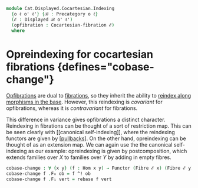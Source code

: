 <!--
```agda
open import Cat.Displayed.Cocartesian
open import Cat.Displayed.Fibre
open import Cat.Displayed.Base
open import Cat.Prelude

import Cat.Displayed.Reasoning
```
-->

```agda
module Cat.Displayed.Cocartesian.Indexing
  {o ℓ o' ℓ'} {ℬ : Precategory o ℓ}
  (ℰ : Displayed ℬ o' ℓ')
  (opfibration : Cocartesian-fibration ℰ)
  where
```

<!--
```agda
open Precategory ℬ
open Cat.Displayed.Reasoning ℰ
open Cocartesian-fibration ℰ opfibration
open Functor
```
-->

# Opreindexing for cocartesian fibrations {defines="cobase-change"}

[Opfibrations] are dual to [fibrations], so they inherit the ability
to [reindex along morphisms in the base]. However, this reindexing is
*covariant* for opfibrations, whereas it is *contravariant* for
fibrations.

[Opfibrations]: Cat.Displayed.Cocartesian.html
[fibrations]: Cat.Displayed.Cartesian.html
[reindex along morphisms in the base]: Cat.Displayed.Cartesian.Indexing.html

This difference in variance gives opfibrations a distinct character.
Reindexing in fibrations can be thought of a sort of restriction map.
This can be seen clearly with [[canonical self-indexing]], where the
reindexing functors are given by [[pullbacks]]. On the other hand,
opreindexing can be thought of as an extension map. We can again use the
the canonical self-indexing as our example: opreindexing is given by
postcomposition, which extends families over $X$ to families over $Y$ by
adding in empty fibres.

[pullbacks]: Cat.Diagram.Pullback.html

```agda
cobase-change : ∀ {x y} (f : Hom x y) → Functor (Fibre ℰ x) (Fibre ℰ y)
cobase-change f .F₀ ob = f ^! ob
cobase-change f .F₁ vert = rebase f vert
```

<!--
```agda
cobase-change f .F-id =
  sym $ ι!.uniquev _ $ to-pathp $
    idl[] ∙ (sym $ cancel _ _ (idr' _))
cobase-change f .F-∘ f' g' =
  sym $ ι!.uniquev _ $ to-pathp $
    smashl _ _
    ∙∙ revive₁ (pullr[] _ (ι!.commutesv _))
    ∙∙ smashr _ _
    ∙∙ revive₁ (pulll[] _ (ι!.commutesv _))
      ∙∙ smashl _ _
      ∙∙ sym assoc[]
      ∙∙ sym (smashr _ _)
```
-->
